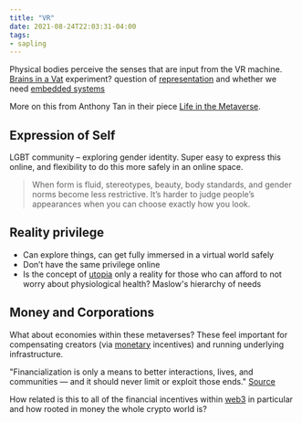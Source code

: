 ```yaml
---
title: "VR"
date: 2021-08-24T22:03:31-04:00
tags:
- sapling
---
```


Physical bodies perceive the senses that are input from the VR machine. [Brains in a Vat](thoughts/Brains%20in%20a%20Vat.md) experiment? question of [representation](/thoughts/representation) and whether we need [embedded systems](thoughts/embedded%20AI.md)

More on this from Anthony Tan in their piece [Life in the Metaverse](https://reboothq.substack.com/p/metaverse).

## Expression of Self
LGBT community – exploring gender identity. Super easy to express this online, and flexibility to do this more safely in an online space.

> When form is fluid, stereotypes, beauty, body standards, and gender norms become less restrictive. It’s harder to judge people’s appearances when you can choose exactly how you look.

## Reality privilege
-   Can explore things, can get fully immersed in a virtual world safely
-   Don’t have the same privilege online
-   Is the concept of [utopia](thoughts/The%20ones%20who%20walk%20away%20from%20Omelas.md) only a reality for those who can afford to not worry about physiological health? Maslow's hierarchy of needs

## Money and Corporations
What about economies within these metaverses? These feel important for compensating creators (via [monetary](thoughts/money.md) incentives) and running underlying infrastructure.

"Financialization is only a means to better interactions, lives, and communities — and it should never limit or exploit those ends." [Source](https://reboothq.substack.com/p/metaverse)

How related is this to all of the financial incentives within [web3](thoughts/web3.md) in particular and how rooted in money the whole crypto world is?
